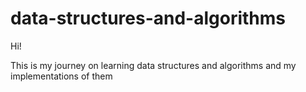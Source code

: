# data-structures-and-algorithms

Hi!

This is my journey on learning data structures and algorithms and my implementations of them
